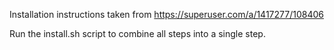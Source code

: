 Installation instructions taken from https://superuser.com/a/1417277/108406

Run the install.sh script to combine all steps into a single step.
